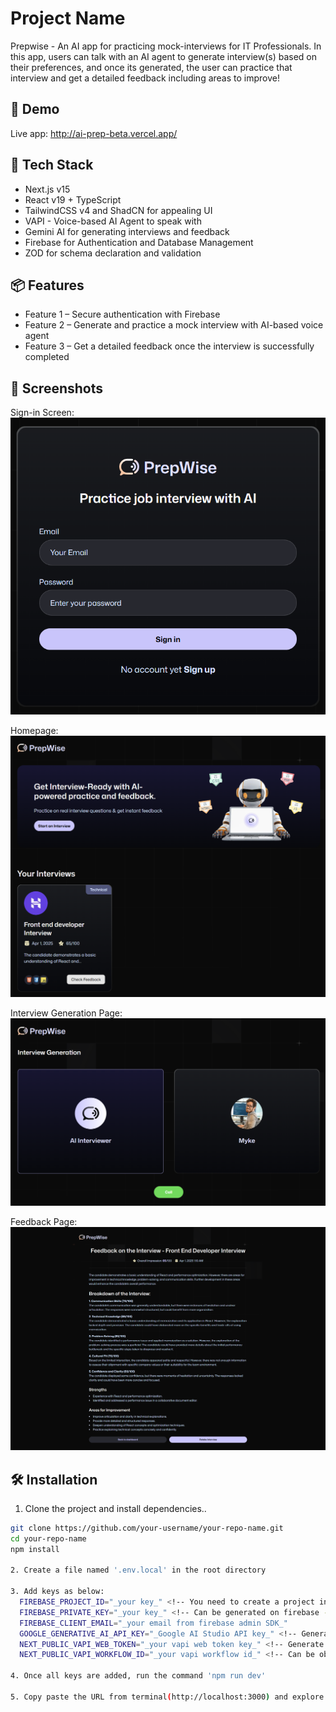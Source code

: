# Project Name

Prepwise - An AI app for practicing mock-interviews for IT Professionals. In this app, users can talk with an AI agent to generate interview(s) based on their preferences, and once its generated, the user can practice that interview and get a detailed feedback including areas to improve!

## 🚀 Demo

Live app: http://ai-prep-beta.vercel.app/

## 🧰 Tech Stack

- Next.js v15
- React v19 + TypeScript
- TailwindCSS v4 and ShadCN for appealing UI
- VAPI - Voice-based AI Agent to speak with
- Gemini AI for generating interviews and feedback
- Firebase for Authentication and Database Management
- ZOD for schema declaration and validation

## 📦 Features

- Feature 1 – Secure authentication with Firebase
- Feature 2 – Generate and practice a mock interview with AI-based voice agent
- Feature 3 – Get a detailed feedback once the interview is successfully completed

## 📸 Screenshots

Sign-in Screen:
![Sign-in Screen](/app-screenshots/Sing-in_Page.png)

Homepage:
![Homescreen](/app-screenshots/Homepage.png)

Interview Generation Page:
![Interview Generation Page](/app-screenshots/Interview-Generation_Page.png)

Feedback Page:
![Feedback Page](/app-screenshots/Feedback_Page.png)

## 🛠️ Installation

1. Clone the project and install dependencies..

  ```bash
  git clone https://github.com/your-username/your-repo-name.git
  cd your-repo-name
  npm install

2. Create a file named '.env.local' in the root directory

3. Add keys as below:
    FIREBASE_PROJECT_ID="_your key_" <!-- You need to create a project in firebase for that -->
    FIREBASE_PRIVATE_KEY="_your key_" <!-- Can be generated on firebase -->
    FIREBASE_CLIENT_EMAIL="_your email from firebase admin SDK_"
    GOOGLE_GENERATIVE_AI_API_KEY="_Google AI Studio API key_" <!-- Generate a key from Gemini AI Studio -->
    NEXT_PUBLIC_VAPI_WEB_TOKEN="_your vapi web token key_" <!-- Generate a key from VAPI.ai after sign-up -->
    NEXT_PUBLIC_VAPI_WORKFLOW_ID="_your vapi workflow id_" <!-- Can be obtained from vapi after sign-up -->

4. Once all keys are added, run the command 'npm run dev'

5. Copy paste the URL from terminal(http://localhost:3000) and explore the app in your browser!
